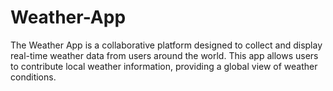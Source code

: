 # Weather-App
 The Weather App is a collaborative platform designed to collect and display real-time weather data from users around the world. This app allows users to contribute local weather information, providing a global view of weather conditions. 
